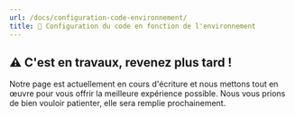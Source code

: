 ```yaml
---
url: /docs/configuration-code-environnement/
title: 🔧 Configuration du code en fonction de l'environnement
---
```

## ⚠️ C'est en travaux, revenez plus tard !

Notre page est actuellement en cours d'écriture et nous mettons tout en œuvre pour vous offrir la meilleure expérience possible. Nous vous prions de bien vouloir patienter, elle sera remplie prochainement.


